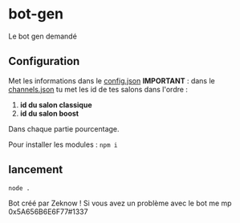 # bot-gen
Le bot gen demandé

## Configuration
Met les informations dans le [config.json](./config.json)
**IMPORTANT** : dans le [channels.json](./channels.json) tu met les id de tes salons dans l'ordre :
1. **id du salon classique**
2. **id du salon boost**

Dans chaque partie pourcentage.

Pour installer les modules :
`npm i`

## lancement
`node .`

Bot créé par Zeknow !
Si vous avez un problème avec le bot me mp
0x5A656B6E6F77#1337

